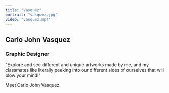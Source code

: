 ```yaml
---
title: "Vasquez"
portrait: "vasquez.jpg"
video: "vasquez.mp4"
---
```


## Carlo John Vasquez
### Graphic Designer

"Explore and see different and unique artworks made by me, and my classmates like literally peeking into our different sides of ourselves that will blow your mind!"

Meet Carlo John Vasquez.